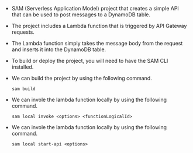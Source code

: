 * SAM (Serverless Application Model) project that creates a simple API that can be used to post messages to a DynamoDB table. 
* The project includes a Lambda function that is triggered by API Gateway requests. 
* The Lambda function simply takes the message body from the request and inserts it into the DynamoDB table.
* To build or deploy the project, you will need to have the SAM CLI installed. 
* We can build the project by using the following command.

  ```shell
  sam build
  ```
* We can invole the lambda function locally by using the following command.

  ```shell
  sam local invoke <options> <functionLogicalId>
  ```  
 * We can invole the lambda function locally by using the following command.
 
    ```shell
    sam local start-api <options>
    ```
